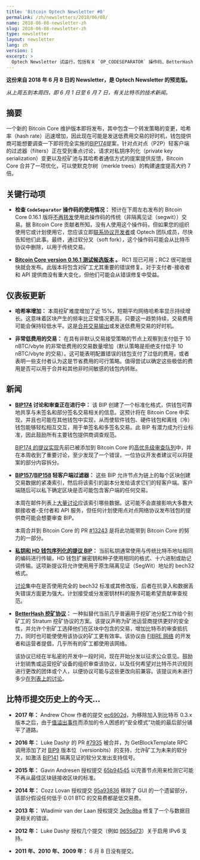 ```yaml
---
title: 'Bitcoin Optech Newsletter #0'
permalink: /zh/newsletters/2018/06/08/
name: 2018-06-08-newsletter-zh
slug: 2018-06-08-newsletter-zh
type: newsletter
layout: newsletter
lang: zh
version: 1
excerpt: >
  Optech Newsletter 试运行，包括有关 `OP_CODESEPARATOR` 操作码、BetterHash 挖矿协议以及 BIP157/158 紧凑区块过滤器的新闻。
---
```


**这份来自 2018 年 6 月 8 日的 Newsletter，是 Optech Newsletter 的预览版。**

*从上周五到本周四，即 6 月 1 日至 6 月 7 日，有关比特币的技术新闻。*

## 摘要

一个新的 Bitcoin Core 维护版本即将发布，其中包含一个转发策略的变更，哈希率（hash rate）迅速增加，因此现在可能是发送低费用交易的好时机，钱包提供商可能想要调查一下即将完全实施的[BIP174][BIP174]提案，针对点对点（P2P）轻客户端的过滤器（filters）正在受到重点讨论，请求对私钥序列化（private key serialization）变更以及挖矿池与其哈希者通信方式的提案提供反馈，Bitcoin Core 合并了一项优化，可以使默克尔树（merkle trees）的构建速度提高大约 7 倍。

[BIP174]: https://github.com/bitcoin/bips/blob/master/bip-0174.mediawiki

## 关键行动项

- **检查 `CodeSeparator` 操作码的使用情况：** 预计在下周左右发布的 Bitcoin Core 0.16.1 版将[不再转发][standardness_rules]使用此操作码的传统（非隔离见证（segwit））交易。据 Bitcoin Core 贡献者所知，没有人使用这个操作码，但如果您的组织使用它或计划使用它，您应该立即[联系协议开发者][contact_dev]或 Optech 团队成员，尽快告知他们此事。最终，通过软分叉（soft fork），这个操作码可能会从比特币协议中删除，以用于传统交易。

[contact_dev]: https://bitcoincore.org/en/contact/
[standardness_rules]: https://github.com/bitcoin/bitcoin/pull/11423

- **[Bitcoin Core version 0.16.1 测试候选版本][rc] 。** RC1 现已可用；RC2 很可能很快就会发布。此版本将包含对矿工尤其重要的错误修复。对于支付者-接收者和 API 提供商没有重大变化，但他们可能会从错误修复中受益。

[rc]: https://bitcoincore.org/bin/bitcoin-core-0.16.1/

## 仪表板更新

- **<!--hash-rate-increases-->哈希率增加：** 本周挖矿难度增加了近 15%，短期平均网络哈希率显示持续增长。这意味着区块产生的频率比正常情况更高，只要这一趋势持续，交易费用可能会保持较低水平。这是[合并交易输出][consolidate]或发送低费用交易的好时机。

[consolidate]: https://en.bitcoin.it/wiki/Techniques_to_reduce_transaction_fees#Consolidation

- **<!--very-low-fee-transactions-->非常低费用的交易：** 在具有非默认交易接受策略的节点上观察到支付低于 10 nBTC/vbyte 的非常低费用的交易数量增加（默认策略是拒绝支付低于 10 nBTC/vbyte 的交易）。这可能表明配置错误的钱包支付了过低的费用，或者表明一些支付者认为这是节省费用的可行策略。值得尝试以确定这些极低的费用是否可以用于合并和其他非时间敏感的钱包内转账。

## 新闻

- **[BIP174][BIP174] 讨论和审查正在进行中：** 该 BIP 创建了一个标准化格式，供钱包可靠地共享与未签名和部分签名交易相关的信息。这预计将在 Bitcoin Core 中实现，并且也可能在其他钱包中实现，从而使软件钱包、硬件钱包和离线（冷）钱包能够轻松相互交互，用于单签名和多签名交易。此 BIP 有潜力成为行业标准，因此鼓励所有主要钱包提供商调查规范。

    [BIP174 的提议实现][PR12136]先前已被添加到 Bitcoin Core 的[高优先级审查队列][high priority]中，并在本周收到了重要讨论，至少发现了一个错误，一位协议开发者建议可以将提案的部分内容拆分。

[BIP174]: https://github.com/bitcoin/bips/blob/master/bip-0174.mediawiki
[PR12136]: https://github.com/bitcoin/bitcoin/pull/12136
[high priority]: https://github.com/bitcoin/bitcoin/projects/8

- **[BIP157][BIP157]/[BIP158][BIP158] 轻客户端过滤器：** 这些 BIP 允许节点为链上的每个区块创建交易数据的紧凑索引，然后将该索引的副本分发给请求它们的轻客户端。客户端随后可以私下确定区块是否可能包含客户端的任何交易。

    本周在邮件列表上[大量讨论][BIP158 discussion]应该索引哪些数据。这可能不会直接影响大多数大额接收者-支付者和 API 服务，但任何计划使用点对点网络协议发布钱包的提供商可能会想要审查 BIP。

    本周合并到 Bitcoin Core 的 PR [#13243][PR 13243] 是将此功能带到 Bitcoin Core 的努力的一部分。

[BIP157]: https://github.com/bitcoin/bips/blob/master/bip-0157.mediawiki
[BIP158]: https://github.com/bitcoin/bips/blob/master/bip-0158.mediawiki
[BIP158 discussion]: https://lists.linuxfoundation.org/pipermail/bitcoin-dev/2018-June/016057.html
[PR 13243]: https://github.com/bitcoin/bitcoin/pull/13243

- **[私钥和 HD 钱包序列化的提议 BIP][bech32 keys]：** 当前私钥通常使用与传统比特币地址相同的编码进行传输，HD 钱包扩展密钥和种子使用相同的格式、十六进制或助记词传输。这项新提议将允许使用用于原生隔离见证（SegWit）地址的 bech32 格式。

    [讨论][bech32 keys discussion]集中在是否使用完全的 bech32 标准或其修改版，后者在抗录入和数据丢失错误方面更为强大。计划接受或分发密钥材料的服务可能希望贡献审查规范。

[bech32 keys]: https://gist.github.com/jonasschnelli/68a2a5a5a5b796dc9992f432e794d719
[bech32 keys discussion]: https://lists.linuxfoundation.org/pipermail/bitcoin-dev/2018-June/016065.html

- **[BetterHash 挖矿协议][BetterHash spec]：** 一种拟替代当前几乎普遍用于挖矿池分配工作给个别矿工的 Stratum 挖矿协议的方案。该提议声称为矿池运营商提供更好的安全性，并允许个别矿工选择他们在区块中包含的交易，增加比特币的审查抵抗力，同时也可能使使用该协议的矿工更有效率。该协议由 [FIBRE 网络][FIBRE] 的开发者和运营者提倡，几乎所有的矿工都使用该网络。

    该协议已经在半私密的开发中一段时间，现在开始分发以征求公众意见。鼓励计划销售或运营挖矿设备的组织审查该协议，以及任何希望对比特币共识规则进行更改的团体或个人，以便协议可能与这些更改向前兼容。该提议尚未进行多少[在列表上的讨论][BetterHash discussion]。

[BetterHash spec]: https://github.com/TheBlueMatt/bips/blob/betterhash/bip-XXXX.mediawiki
[FIBRE]: http://bitcoinfibre.org/
[BetterHash discussion]: https://lists.linuxfoundation.org/pipermail/bitcoin-dev/2018-June/016077.html

## 比特币提交历史上的今天...

- **<!--n-->2017 年：** Andrew Chow 作者的提交 [ec6902d][commitec6902d]，为移除加入到比特币 0.3.x 版本之后，由于[值溢出事件][value overflow]而添加的令人困惑的“安全模式”功能的最后部分铺平了道路。

[commitec6902d]: https://github.com/bitcoin/bitcoin/commit/ec6902d0ea2bbe75179684fc71849d5e34647a14
[value overflow]: https://en.bitcoin.it/wiki/Value_overflow_incident

- **<!--n-->2016 年：** Luke Dashjr 的 PR [#7935][PR7953] 被合并，为 GetBlockTemplate RPC 调用添加了对 [BIP9][BIP9] 版本位（versionbits）的支持，允许矿工为未来的软分叉，如激活 [BIP141][BIP141] 隔离见证的软分叉发出支持信号。

[PR7953]: https://github.com/bitcoin/bitcoin/pull/7935
[BIP9]: https://github.com/bitcoin/bips/blob/master/bip-0009.mediawiki
[BIP141]: https://github.com/bitcoin/bips/blob/master/bip-0141.mediawiki

- **<!--n-->2015 年：** Gavin Andresen 授权提交 [65b94545][commit65b94545] 以完善节点用来检测它可能不再从最佳区块链接收区块的标准。

[commit65b94545]: https://github.com/bitcoin/bitcoin/commit/65b94545036ae6e38e79e9c7166a3ba1ddb83f66

- **<!--n-->2014 年：** Cozz Lovan 授权提交 [95a93836][commit95a93836] 移除了 GUI 的一个遗留部分，该部分假设任何低于 0.01 BTC 的交易费都是低交易费。

[commit95a93836]: https://github.com/bitcoin/bitcoin/commit/95a93836d8ab3e5f2412503dfafdf54db4f8c1ee

- **<!--n-->2013 年：** Wladimir van der Laan 授权提交 [3e9c8ba][commit3e9c8ba] 修复了一个与数据目录相关的错误。

[commit3e9c8ba]: https://github.com/bitcoin/bitcoin/commit/3e9c8bab54371364f8e70c3b44e732c593b43a76

- **<!--n-->2012 年：** Luke Dashjr 授权几个提交（例如 [9655d73][commit9655d73]）关于启用 IPv6 支持。

[commit9655d73]: https://github.com/bitcoin/bitcoin/commit/9655d73f49cd4da189ddb2ed708c26dc4cb3babe

- **<!--n-->2011 年、2010 年、2009 年：** 6 月 8 日没有提交。
